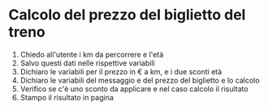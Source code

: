 Calcolo del prezzo del biglietto del treno
===
1. Chiedo all'utente i km da percorrere e l'età
2. Salvo questi dati nelle rispettive variabili
3. Dichiaro le variabili per il prezzo in € a km, e i due sconti età
4. Dichiaro le variabili del messaggio e del prezzo del biglietto e lo calcolo
5. Verifico se c'è uno sconto da applicare e nel caso calcolo il risultato
5. Stampo il risultato in pagina